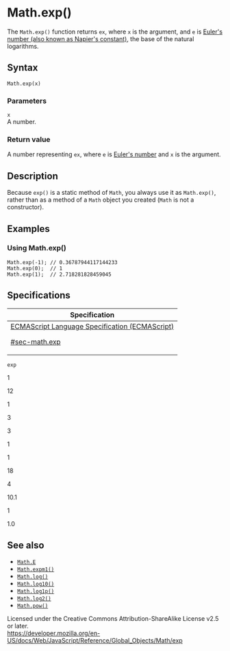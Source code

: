 # Math.exp()

The `Math.exp()` function returns `ex`, where `x` is the argument, and `e` is [Euler's number (also known as Napier's constant)](e), the base of the natural logarithms.

## Syntax

    Math.exp(x)

### Parameters

`x`  
A number.

### Return value

A number representing `ex`, where `e` is [Euler's number](e) and `x` is the argument.

## Description

Because `exp()` is a static method of `Math`, you always use it as `Math.exp()`, rather than as a method of a `Math` object you created (`Math` is not a constructor).

## Examples

### Using Math.exp()

    Math.exp(-1); // 0.36787944117144233
    Math.exp(0);  // 1
    Math.exp(1);  // 2.718281828459045

## Specifications

<table><thead><tr class="header"><th>Specification</th></tr></thead><tbody><tr class="odd"><td><a href="https://tc39.es/ecma262/#sec-math.exp">ECMAScript Language Specification (ECMAScript) 
<br/>

<span class="small">#sec-math.exp</span></a></td></tr></tbody></table>

`exp`

1

12

1

3

3

1

1

18

4

10.1

1

1.0

## See also

-   [`Math.E`](e)
-   [`Math.expm1()`](expm1)
-   [`Math.log()`](log)
-   [`Math.log10()`](log10)
-   [`Math.log1p()`](log1p)
-   [`Math.log2()`](log2)
-   [`Math.pow()`](pow)

 
Licensed under the Creative Commons Attribution-ShareAlike License v2.5 or later.  
<a href="https://developer.mozilla.org/en-US/docs/Web/JavaScript/Reference/Global_Objects/Math/exp" class="_attribution-link">https://developer.mozilla.org/en-US/docs/Web/JavaScript/Reference/Global_Objects/Math/exp</a>
